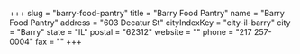 +++
slug = "barry-food-pantry"
title = "Barry Food Pantry"
name = "Barry Food Pantry"
address = "603 Decatur St"
cityIndexKey = "city-il-barry"
city = "Barry"
state = "IL"
postal = "62312"
website = ""
phone = "217 257-0004"
fax = ""
+++

